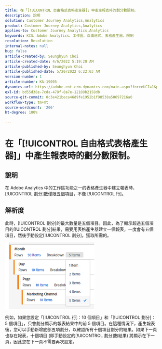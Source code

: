 ```yaml
---
title: 在「[!UICONTROL 自由格式表格產生器]」中產生報表時的劃分數限制。
description: 說明
solution: Customer Journey Analytics,Analytics
product: Customer Journey Analytics,Analytics
applies-to: Customer Journey Analytics,Analytics
keywords: KCS、Adobe Analytics、工作區、自由格式、表格產生器、限制
resolution: Resolution
internal-notes: null
bug: false
article-created-by: Seunghyun Choi
article-created-date: 4/6/2022 5:19:20 AM
article-published-by: Seunghyun Choi
article-published-date: 5/20/2022 6:22:03 AM
version-number: 1
article-number: KA-19095
dynamics-url: https://adobe-ent.crm.dynamics.com/main.aspx?forceUCI=1&pagetype=entityrecord&etn=knowledgearticle&id=b2adbf19-69b5-ec11-983f-000d3a5d0e57
exl-id: bd55d38e-7cda-478f-8a7e-12108b2158db
source-git-commit: 0c3e421beca46d9fe1952b1f98538a50697216a0
workflow-type: tm+mt
source-wordcount: '206'
ht-degree: 100%

---
```


# 在「[!UICONTROL 自由格式表格產生器]」中產生報表時的劃分數限制。

## 說明

在 Adobe Analytics 中的工作區功能之一的表格產生器中建立報表時，[!UICONTROL 劃分]數僅限五個項目，不像 [!UICONTROL 行]。

## 解析度


此時，[!UICONTROL 劃分]的最大數量是五個項目。因此，為了顯示超過五個項目的[!UICONTROL 劃分]結果，需要用表格產生器建立一個報表，一度會有五個項目，然後手動設定[!UICONTROL 劃分]，獲取所需的。

![](assets/936a2ca2-6ab5-ec11-983f-000d3a5d0e57.png)

例如，如果您設定「[!UICONTROL 行]：10 個項目」和「[!UICONTROL 劃分]：5 個項目」，只會劃分顯示的報表結果中的前 5 個項目。在這種情況下，產生報表後，您可以手動新增底部五項劃分，以確認所有十個項目劃分的結果。如果下一頁也存在報表，十個項目 (即手動設定的[!UICONTROL 劃分]數結果) 將顯示在下一頁，因此您在下一頁不需要再次設定。
